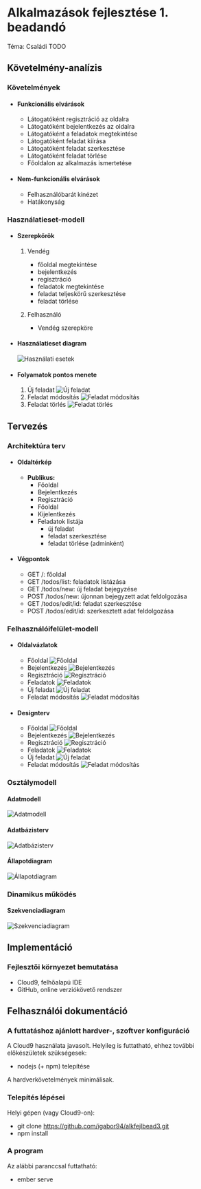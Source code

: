 # Alkalmazások fejlesztése 1. beadandó

Téma: Családi TODO


## Követelmény-analízis

### Követelmények
- #### Funkcionális elvárások
	- Látogatóként regisztráció az oldalra
	- Látogatóként bejelentkezés az oldalra
	- Látogatóként a feladatok megtekintése
	- Látogatóként feladat kiírása
	- Látogatóként feladat szerkesztése
	- Látogatóként feladat törlése
	- Főoldalon az alkalmazás ismertetése

- #### Nem-funkcionális elvárások
    - Felhasználóbarát kinézet
    - Hatákonyság


### Használatieset-modell

- #### Szerepkörök
	1. Vendég
		- főoldal megtekintése
		- bejelentkezés
		- regisztráció
        - feladatok megtekintése
        - feladat teljeskörű szerkesztése
        - feladat törlése
        
    2. Felhasználó
        - Vendég szerepköre

- #### Használatieset diagram
    ![Használati esetek](docs/images/haszneset.png)

- #### Folyamatok pontos menete
    1. Új feladat ![Új feladat](docs/images/folym_meghat_new.png)
    2. Feladat módosítás ![Feladat módosítás](docs/images/folym_meghat_edit.png)
    3. Feladat törlés ![Feladat törlés](docs/images/folym_meghat_del.png)


## Tervezés

### Architektúra terv
- #### Oldaltérkép
	- **Publikus:**
	    - Főoldal
	    - Bejelentkezés
	    - Regisztráció
	    - Főoldal
	    - Kijelentkezés
	    - Feladatok listája
	        + új feladat
	        + feladat szerkesztése
	        + feladat törlése (adminként)

- #### Végpontok
    - GET /: főoldal
    - GET /todos/list: feladatok listázása
    - GET /todos/new: új feladat bejegyzése
    - POST /todos/new: újonnan bejegyzett adat feldolgozása
    - GET /todos/edit/id: feladat szerkesztése
    - POST /todos/edit/id: szerkesztett adat feldolgozása

### Felhasználóifelület-modell
- #### Oldalvázlatok
    - Főoldal
        ![Főoldal](docs/images/vazlat_fooldal.jpg)
    - Bejelentkezés
        ![Bejelentkezés](docs/images/vazlat_login.jpg)
    - Regisztráció
        ![Regisztráció](docs/images/vazlat_reg.jpg)
    - Feladatok
        ![Feladatok](docs/images/vazlat_list.jpg)
    - Új feladat
        ![Új feladat](docs/images/vazlat_new.jpg)
    - Feladat módosítás
        ![Feladat módosítás](docs/images/vazlat_edit.jpg)

- #### Designterv
    - Főoldal
        ![Főoldal](docs/images/kesz_fooldal.png)
    - Bejelentkezés
        ![Bejelentkezés](docs/images/kesz_login.png)
    - Regisztráció
        ![Regisztráció](docs/images/kesz_reg.png)
    - Feladatok
        ![Feladatok](docs/images/kesz_list.png)
    - Új feladat
        ![Új feladat](docs/images/kesz_new.png)
    - Feladat módosítás
        ![Feladat módosítás](docs/images/kesz_edit.png)

### Osztálymodell
#### Adatmodell
![Adatmodell](docs/images/adatmodell.png)
#### Adatbázisterv
![Adatbázisterv](docs/images/adatbazisterv.png)
#### Állapotdiagram
![Állapotdiagram](docs/images/allapotdiag.png)


### Dinamikus működés
#### Szekvenciadiagram
![Szekvenciadiagram](docs/images/szekv.png)


## Implementáció
### Fejlesztői környezet bemutatása
- Cloud9, felhőalapú IDE
- GitHub, online verziókövető rendszer



## Felhasználói dokumentáció
### A futtatáshoz ajánlott hardver-, szoftver konfiguráció
A Cloud9 használata javasolt.
Helyileg is futtatható, ehhez további előkészületek szükségesek:
- nodejs (+ npm) telepítése

A hardverkövetelmények minimálisak.

### Telepítés lépései
Helyi gépen (vagy Cloud9-on):

- git clone https://github.com/igabor94/alkfejlbead3.git
- npm install
### A program 
Az alábbi paranccsal futtatható:
- ember serve